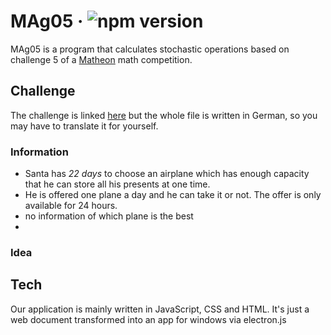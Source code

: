 # MAg05 &middot; ![npm version](https://img.shields.io/npm/v/electron.svg)
MAg05 is a program that calculates stochastic operations based on challenge 5 of a [Matheon](https://www.matheon.de) math competition.


## Challenge
The challenge is linked [here](https://github.com/SamderJK/MAg05/blob/v1.0.1/airplane.pdf) but the whole file is written in German, so you may have to translate it for yourself.

### Information
* Santa has _22 days_ to choose an airplane which has enough capacity that he can store all his presents at one time.
* He is offered one plane a day and he can take it or not. The offer is only available for 24 hours.
* no information of which plane is the best
* 

### Idea


## Tech
Our application is mainly written in JavaScript, CSS and HTML. It's just a web document transformed into an app for windows via electron.js
